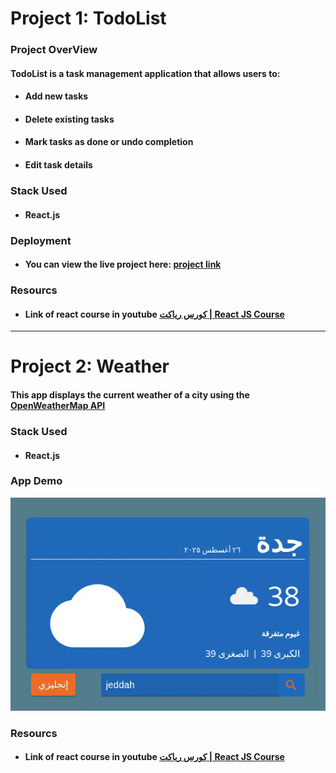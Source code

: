 # Project 1: TodoList


### Project OverView
#### TodoList is a task management application that allows users to:
- #### Add new tasks
- #### Delete existing tasks
- #### Mark tasks as done or undo completion
- #### Edit task details
### Stack Used
- #### React.js

### Deployment
- #### You can view the live project here: [project link](https://mylisttasks.netlify.app/)

### Resourcs
- #### Link of react course in youtube [كورس رياكت | React JS Course](https://youtube.com/playlist?list=PLYyqC4bNbCIdSZ-JayMLl4WO2Cr995vyS&si=JpCT7806543MWioR)


---
# Project 2: Weather

#### This app displays the current weather of a city using the [OpenWeatherMap API](https://openweathermap.org/)

### Stack Used
- #### React.js

### App Demo
![App Demo](./weather-app/example.gif)
<!-- ### Deployment
- #### You can view the live project here: [project link](https://mylisttasks.netlify.app/) -->

### Resourcs
- #### Link of react course in youtube [كورس رياكت | React JS Course](https://youtube.com/playlist?list=PLYyqC4bNbCIdSZ-JayMLl4WO2Cr995vyS&si=JpCT7806543MWioR)